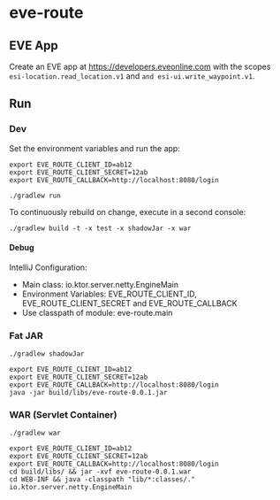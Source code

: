 # eve-route

## EVE App

Create an EVE app at https://developers.eveonline.com with the scopes `esi-location.read_location.v1` 
and `and esi-ui.write_waypoint.v1`.

## Run

### Dev

Set the environment variables and run the app:
```
export EVE_ROUTE_CLIENT_ID=ab12
export EVE_ROUTE_CLIENT_SECRET=12ab
export EVE_ROUTE_CALLBACK=http://localhost:8080/login

./gradlew run
```

To continuously rebuild on change, execute in a second console: 
```
./gradlew build -t -x test -x shadowJar -x war
```

#### Debug

IntelliJ Configuration:
- Main class: io.ktor.server.netty.EngineMain
- Environment Variables: EVE_ROUTE_CLIENT_ID, EVE_ROUTE_CLIENT_SECRET and EVE_ROUTE_CALLBACK
- Use classpath of module: eve-route.main

### Fat JAR

```
./gradlew shadowJar

export EVE_ROUTE_CLIENT_ID=ab12
export EVE_ROUTE_CLIENT_SECRET=12ab
export EVE_ROUTE_CALLBACK=http://localhost:8080/login
java -jar build/libs/eve-route-0.0.1.jar
```

### WAR (Servlet Container)

```
./gradlew war

export EVE_ROUTE_CLIENT_ID=ab12
export EVE_ROUTE_CLIENT_SECRET=12ab
export EVE_ROUTE_CALLBACK=http://localhost:8080/login
cd build/libs/ && jar -xvf eve-route-0.0.1.war
cd WEB-INF && java -classpath "lib/*:classes/." io.ktor.server.netty.EngineMain
```
